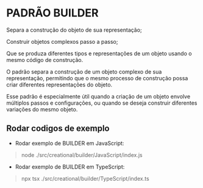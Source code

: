 # PADRÃO BUILDER

Separa a construção do objeto de sua representação;

Construir objetos complexos passo a passo;

Que se produza diferentes tipos e representações de um objeto usando o mesmo código de construção.

O padrão separa a construção de um objeto complexo de sua representação, 
permitindo que o mesmo processo de construção possa criar diferentes representações do objeto.

Esse padrão é especialmente útil quando a criação de um objeto envolve múltiplos passos e configurações, ou quando se deseja construir diferentes variações do mesmo objeto.

## Rodar codigos de exemplo

* Rodar exemplo de BUILDER em JavaScript:

> node ./src/creational/builder/JavaScript/index.js


* Rodar exemplo de BUILDER em TypeScript:

> npx tsx ./src/creational/builder/TypeScript/index.ts